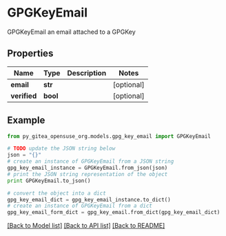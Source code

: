 # GPGKeyEmail

GPGKeyEmail an email attached to a GPGKey

## Properties
Name | Type | Description | Notes
------------ | ------------- | ------------- | -------------
**email** | **str** |  | [optional] 
**verified** | **bool** |  | [optional] 

## Example

```python
from py_gitea_opensuse_org.models.gpg_key_email import GPGKeyEmail

# TODO update the JSON string below
json = "{}"
# create an instance of GPGKeyEmail from a JSON string
gpg_key_email_instance = GPGKeyEmail.from_json(json)
# print the JSON string representation of the object
print GPGKeyEmail.to_json()

# convert the object into a dict
gpg_key_email_dict = gpg_key_email_instance.to_dict()
# create an instance of GPGKeyEmail from a dict
gpg_key_email_form_dict = gpg_key_email.from_dict(gpg_key_email_dict)
```
[[Back to Model list]](../README.md#documentation-for-models) [[Back to API list]](../README.md#documentation-for-api-endpoints) [[Back to README]](../README.md)


